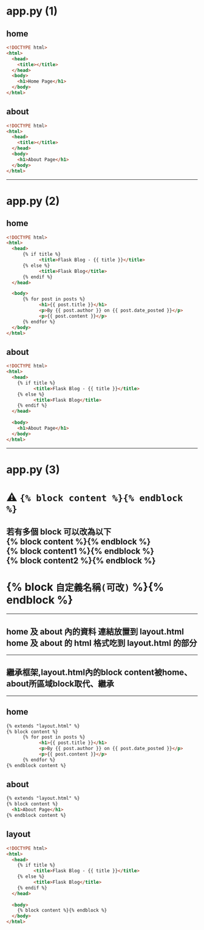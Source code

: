 # app.py (1)
## home
```html
<!DOCTYPE html>
<html>
  <head>
    <title></title>
  </head>
  <body>
    <h1>Home Page</h1>
  </body>
</html>
```
## about
```html
<!DOCTYPE html>
<html>
  <head>
    <title></title>
  </head>
  <body>
    <h1>About Page</h1>
  </body>
</html>
```
___
# app.py (2)
## home
```html
<!DOCTYPE html>
<html>
  <head>
      {% if title %}
            <title>Flask Blog - {{ title }}</title>
      {% else %}
            <title>Flask Blog</title>
      {% endif %}
  </head>

  <body>
      {% for post in posts %}
            <h1>{{ post.title }}</h1>
            <p>By {{ post.author }} on {{ post.date_posted }}</p>
            <p>{{ post.content }}</p>
      {% endfor %}
  </body>
</html>
```
## about
```html
<!DOCTYPE html>
<html>
  <head>
    {% if title %}
          <title>Flask Blog - {{ title }}</title>
    {% else %}
          <title>Flask Blog</title>
    {% endif %}
  </head>
  
  <body>
    <h1>About Page</h1>
  </body>
</html>
```
___
# app.py (3)
# ⚠ `{% block content %}{% endblock %}`
## 若有多個 block 可以改為以下<br>{% block content %}{% endblock %}<br>{% block content1 %}{% endblock %}<br>{% block content2 %}{% endblock %}
#  {% block `自定義名稱(可改)` %}{% endblock %}
___
## home 及 about 內的資料 連結放置到 layout.html <br>home 及 about 的 html 格式吃到 layout.html 的部分
___
## 繼承框架,layout.html內的block content被home、about所區域block取代、繼承
___
## home
```html
{% extends "layout.html" %}
{% block content %}
      {% for post in posts %}
            <h1>{{ post.title }}</h1>
            <p>By {{ post.author }} on {{ post.date_posted }}</p>
            <p>{{ post.content }}</p>
      {% endfor %}
{% endblock content %}
```
## about
```html
{% extends "layout.html" %}
{% block content %}
  <h1>About Page</h1>
{% endblock content %}
```
## layout
```html
<!DOCTYPE html>
<html>
  <head>
    {% if title %}
          <title>Flask Blog - {{ title }}</title>
    {% else %}
          <title>Flask Blog</title>
    {% endif %}
  </head>
  
  <body>
    {% block content %}{% endblock %}
  </body>
</html>
```
